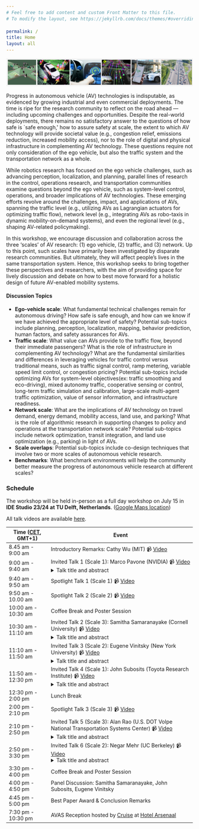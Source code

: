 ```yaml
---
# Feel free to add content and custom Front Matter to this file.
# To modify the layout, see https://jekyllrb.com/docs/themes/#overriding-theme-defaults

permalink: /
title: Home
layout: all
---
```


![AVAS banner](assets/img/avas-banner.png)

Progress in autonomous vehicle (AV) technologies is indisputable, as evidenced by growing industrial and even commercial deployments. The time is ripe for the research community to reflect on the road ahead — including upcoming challenges and opportunities. Despite the real-world deployments, there remains no satisfactory answer to the questions of how safe is `safe enough,' how to assure safety at scale, the extent to which AV technology will provide societal value (e.g., congestion relief, emissions reduction, increased mobility access), nor to the role of digital and physical infrastructure in complementing AV technology. These questions require not only consideration of the ego vehicle, but also the traffic system and the transportation network as a whole.

While robotics research has focused on the ego vehicle challenges, such as advancing perception, localization, and planning, parallel lines of research in the control, operations research, and transportation communities examine questions beyond the ego vehicle, such as system-level control, operations, and broader implications of AV technologies. These emerging efforts revolve around the challenges, impact, and applications of AVs, spanning the traffic level (e.g., utilizing AVs as Lagrangian actuators for optimizing traffic flow), network level (e.g., integrating AVs as robo-taxis in dynamic mobility-on-demand systems), and even the regional level (e.g., shaping AV-related policymaking).

In this workshop, we encourage discussion and collaboration across the three ‘scales’ of AV research: (1) ego vehicle, (2) traffic, and (3) network. Up to this point, such scales have primarily been investigated by disparate research communities. But ultimately, they will affect people’s lives in the same transportation system. Hence, this workshop seeks to bring together these perspectives and researchers, with the aim of providing space for lively discussion and debate on how to best move forward for a holistic design of future AV-enabled mobility systems.

#### Discussion Topics

- **Ego-vehicle scale**: What fundamental technical challenges remain for autonomous driving? How safe is safe enough, and how can we know if we have achieved the appropriate level of safety? Potential sub-topics include planning, perception, localization, mapping, behavior prediction, human factors, and safety assurances for AVs.
- **Traffic scale**: What value can AVs provide to the traffic flow, beyond their immediate passengers? What is the role of infrastructure in complementing AV technology? What are the fundamental similarities and differences in leveraging vehicles for traffic control versus traditional means, such as traffic signal control, ramp metering, variable speed limit control, or congestion pricing? Potential sub-topics include optimizing AVs for system-level objectives(ex: traffic smoothing and eco-driving), mixed autonomy traffic, cooperative sensing or control, long-term traffic simulation and calibration, large-scale multi-agent traffic optimization, value of sensor information, and infrastructure readiness.
- **Network scale**: What are the implications of AV technology on travel demand, energy demand, mobility access, land use, and parking? What is the role of algorithmic research in supporting changes to policy and operations at the transportation network scale? Potential sub-topics include network optimization, transit integration, and land use optimization (e.g., parking) in light of AVs. 
- **Scale overlaps**: Potential sub-topics include co-design techniques that involve two or more scales of autonomous vehicle research.
- **Benchmarks**: What benchmark environments will help the community better measure the progress of autonomous vehicle research at different scales?

### Schedule

The workshop will be held in-person as a full day workshop on July 15 in <b>IDE Studio 23/24 at TU Delft, Netherlands</b>. ([Google Maps location](https://maps.app.goo.gl/4F6q9rbF9p7xvziF7))

All talk videos are available <a href="https://www.youtube.com/playlist?list=PLVJEb_y9MYLL9q14NDxTjQXOFMwb6uPGz"> here</a>. 

<table>
<thead>
  <tr>
    <th>Time (<a href="https://www.worldtimeserver.com/current_time_in_NL.aspx?city=Delft">CET</a>, GMT+1)</th>
    <th>Event</th>
  </tr>
</thead>
<tbody>
  <tr>
    <td>8.45 am - 9:00 am</td>
    <td>Introductory Remarks: Cathy Wu (MIT) 📹 <a href="https://youtu.be/ACvCRbwz91s?list=PLVJEb_y9MYLL9q14NDxTjQXOFMwb6uPGz"> Video </a> </td>
  </tr>
  <tr>
    <td>9:00 am - 9:40 am</td>
    <td>Invited Talk 1 (Scale 1): Marco Pavone (NVIDIA) 📹 <a href="https://youtu.be/OD5pWncmw-I?list=PLVJEb_y9MYLL9q14NDxTjQXOFMwb6uPGz"> Video </a>
    <details>
      <summary>Talk title and abstract</summary>
      <p></p>
      <p><strong>Title:</strong>Rethinking AV Development with AV Foundation Models</p>
      <p><strong>Abstract:</strong> Foundation models, trained on vast and diverse data encompassing the human experience, are at the heart of the ongoing AI revolution influencing the way we create, problem solve, and work. These models, and the lessons learned from their construction, can also be applied to the way we develop a similarly transformative technology, autonomous vehicles. In this talk, I will highlight recent research efforts towards rethinking elements of an AV program both in the vehicle and in the data center, with an emphasis on (1) composing ingredients for universal and controllable end-to-end simulation, (2) architecting autonomy stacks that leverage foundation models to generalize to long-tail events, and (3) ensuring safety with foundation models in the loop.</p>
    </details>
    </td>
  </tr>
  <tr>
    <td>9:40 am - 9:50 am</td>
    <td>Spotlight Talk 1 (Scale 1) 📹 <a href="https://youtu.be/6k5yUG8Lwr4?list=PLVJEb_y9MYLL9q14NDxTjQXOFMwb6uPGz"> Video </a> </td>
  </tr>
  <tr>
    <td>9:50 am - 10.00 am</td>
    <td>Spotlight Talk 2 (Scale 2) 📹 <a href="https://youtu.be/XHRGdMcmLAo?list=PLVJEb_y9MYLL9q14NDxTjQXOFMwb6uPGz"> Video </a> </td>
  </tr>
  <tr>
    <td>10:00 am - 10:30 am</td>
    <td>Coffee Break and Poster Session</td>
  </tr>
  <tr>
    <td>10:30 am - 11:10 am</td>
    <td>Invited Talk 2 (Scale 3): Samitha Samaranayake (Cornell University) 📹 <a href="https://youtu.be/IXXxKgM-tw4?list=PLVJEb_y9MYLL9q14NDxTjQXOFMwb6uPGz"> Video </a>
    <details>
      <summary>Talk title and abstract</summary>
      <p></p>
      <p><strong>Title:</strong>The need for a greater focus on mass-transit as we move towards an autonomous vehicle future</p>
      <p><strong>Abstract:</strong> Affordable, equitable and efficient access to personal mobility is a fundamental societal need---with broad implications for personal well-being, economic mobility, education, and public health. While shared mobility, autonomy and electrification are getting most of the attention in the research community and industry, we can not have urban transportation systems that are sustainable, equitable and scalable without a fundamental focus on mass-transit. This raises many interesting questions on when and how innovations in vehicle autonomy can be integrated with mass transit to improve personal mobility and related societal goals (e.g., sustainability and equity). This talk will focus on some algorithmic and practical questions related to designing and operating new multi-modal transit systems and the value of autonomy in this context. We will discuss the problem setting at a high-level and talk about some specific challenges/solutions for ride-pooling (a.k.a. microtransit, dial-ride) and bus line-planning in the multi-modal setting. We will also have some discussion on equity considerations if time permits. </p>
    </details>
    </td>
  </tr>
  <tr>
    <td>11:10 am - 11:50 am</td>
    <td>Invited Talk 3 (Scale 2): Eugene Vinitsky (New York University) 📹 <a href="https://youtu.be/GvQbt2oXIgo?list=PLVJEb_y9MYLL9q14NDxTjQXOFMwb6uPGz"> Video </a>
    <details>
      <summary>Talk title and abstract</summary>
      <p></p>
      <p><strong>Title:</strong>Progress and bottlenecks in deploying mixed autonomy traffic optimization at scale</p>
      <p><strong>Abstract:</strong> The increasing penetration rate of level-2 autonomous vehicles with autonomous distance and lane-keep represents an opportunity to begin testing and implementing automated schemes for improving congestion and energy efficiency. We report on the algorithms and outcome of the CIRCLES project, which deployed 100 reinforcement-learning-controlled vehicles aiming to diminish the energy impact of stop-and-go waves. Finally, we discuss lessons learned from the test that represent serious bottlenecks limiting the scaling and efficacy of mixed autonomy traffic smoothing and some prospective research approaches to resolving them.</p>
    </details>
    </td>
  </tr>
  <tr>
    <td>11:50 am - 12:30 pm</td>
    <td>Invited Talk 4 (Scale 1): John Subosits (Toyota Research Institute) 📹 <a href="https://youtu.be/oc1ICpIl2GU?list=PLVJEb_y9MYLL9q14NDxTjQXOFMwb6uPGz"> Video </a>
    <details>
      <summary>Talk title and abstract</summary>
      <p></p>
      <p><strong>Title:</strong>Uncertainty-Aware Modeling and Control for Driving at the Limits of Handling</p>
      <p><strong>Abstract:</strong> Human drivers skilled in motorsports disciplines such as circuit racing, drifting, and rally, display an incredible ability to control their vehicle up to the limits of its capability, even in uncertain, changing conditions.  Inspired by the possibility of using these capabilities for collision avoidance, autonomous vehicle research has yielded a  number of impressive demonstrations of autonomous racing and drifting. However, these systems still do not match the performance of the best human drivers, particularly in terms of robustness to uncertainty.  This talk will argue for uncertainty-aware control as a means to help autonomous vehicles behave appropriately cautiously in critical situations and will present our ongoing work in modeling uncertain system dynamics and in using these models for planning and control. </p>
    </details>
    </td>
  </tr>
  <tr>
    <td>12:30 pm - 2:00 pm</td>
    <td>Lunch Break</td>
  </tr>
  <tr>
    <td>2:00 pm - 2:10 pm</td>
    <td>Spotlight Talk 3 (Scale 3)  📹 <a href="https://youtu.be/Kg7tgK5UOPQ?list=PLVJEb_y9MYLL9q14NDxTjQXOFMwb6uPGz"> Video </a> </td>
  </tr>
  <tr>
    <td>2:10 pm - 2:50 pm</td>
    <td>Invited Talk 5 (Scale 3): Alan Rao (U.S. DOT Volpe National Transportation Systems Center) 📹 <a href="https://youtu.be/QxchU2KCNkY?list=PLVJEb_y9MYLL9q14NDxTjQXOFMwb6uPGz"> Video </a>
    <details>
      <summary>Talk title and abstract</summary>
      <p></p>
      <p><strong>Title:</strong>TBA</p>
      <p><strong>Abstract:</strong> TBA </p>
    </details>
    </td>
  </tr>
  <tr>
    <td>2:50 pm - 3:30 pm</td>
    <td>Invited Talk 6 (Scale 2): Negar Mehr (UC Berkeley) 📹 <a href="https://youtu.be/02i2hem65uI?list=PLVJEb_y9MYLL9q14NDxTjQXOFMwb6uPGz"> Video </a>
    <details>
      <summary>Talk title and abstract</summary>
      <p></p>
      <p><strong>Title:</strong>Socially-Aware Control of Mixed-Autonomy Traffic Networks in the Face of Evolving Human Behavior</p>
      <p><strong>Abstract:</strong> As autonomous cars become tangible technologies, they need to be integrated into environments shared by humans. A key challenge in this integration is that humans are not programmable devices that can simply be endowed with objectives to optimize. Humans are strategic decision-makers who adapt and evolve. Consequently, the interaction between humans and autonomous cars may have complex and even undesirable impacts on society. Therefore, when designing control strategies for future mobility systems, we must account for the social implications of the interaction between humans and autonomous systems. In this talk, I will address the socially-aware control of mixed-autonomy traffic networks, where roads are shared by human-driven and autonomous cars. I will explore the system-level mobility implications of these mixed-autonomy networks, focusing on travelers' routing decisions as a key factor affecting overall mobility. I will discuss control algorithms that promote efficient routing decisions by travelers in mixed-autonomy networks. I will cover the research challenges associated with the socially-aware control of the core components of a mixed-autonomy network: autonomous cars, humans, and the transportation infrastructure. </p>
    </details>
    </td>
  </tr>
  <tr>
    <td>3:30 pm - 4:00 pm</td>
    <td>Coffee Break and Poster Session</td>
  </tr>
  <tr>
    <td>4:00 pm - 4:50 pm</td>
    <td>Panel Discussion: Samitha Samaranayake, John Subosits, Eugene Vinitsky</td> 
  </tr>
  <tr>
    <td>4:45 pm - 5:00 pm</td>
    <td>Best Paper Award & Conclusion Remarks</td>
  </tr>
  <tr>
    <td>7:30 pm - 10:30 pm</td>
    <td>AVAS Reception hosted by <a href="https://www.getcruise.com/">Cruise</a> at <a href="https://westcordhotelsnl.pixieset.com/hotelarsenaal/">Hotel Arsenaal</a></td>
  </tr>
</tbody>
</table>
